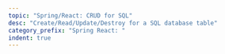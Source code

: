 ```yaml
---
topic: "Spring/React: CRUD for SQL"
desc: "Create/Read/Update/Destroy for a SQL database table"
category_prefix: "Spring React: "
indent: true
---
```



